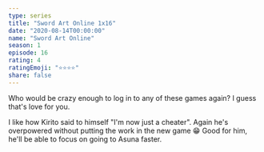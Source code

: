 ```yaml
---
type: series
title: "Sword Art Online 1x16"
date: "2020-08-14T00:00:00"
name: "Sword Art Online"
season: 1
episode: 16
rating: 4
ratingEmoji: "⭐️⭐️⭐️⭐️"
share: false
---
```


Who would be crazy enough to log in to any of these games again? I guess that's love for you.

I like how Kirito said to himself "I'm now just a cheater". Again he's overpowered without putting the work in the new game 😁 Good for him, he'll be able to focus on going to Asuna faster.
